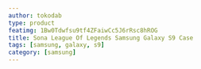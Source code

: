 ```yaml
---
author: tokodab
type: product
featimg: 1Bw0Tdwfsu9tf4ZFaiwCc5J6rRsc8hROG
title: Sona League Of Legends Samsung Galaxy S9 Case
tags: [samsung, galaxy, s9]
category: [samsung]
---
```

